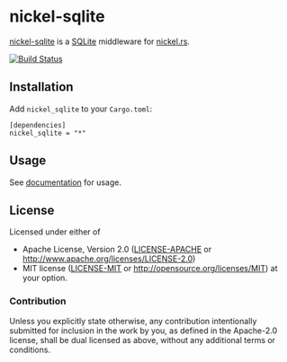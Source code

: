 # nickel-sqlite

[nickel-sqlite](https://github.com/flosse/nickel-sqlite) is a
[SQLite](http://www.sqlite.org/) middleware for
[nickel.rs](http://nickel.rs/).


[![Build Status](https://travis-ci.org/flosse/nickel-sqlite.svg?branch=master)](https://travis-ci.org/flosse/nickel-sqlite)

## Installation

Add `nickel_sqlite` to your `Cargo.toml`:

    [dependencies]
    nickel_sqlite = "*"

## Usage

See [documentation](http://flosse.github.io/nickel-sqlite/) for usage.

## License

Licensed under either of
 * Apache License, Version 2.0 ([LICENSE-APACHE](LICENSE-APACHE) or http://www.apache.org/licenses/LICENSE-2.0)
 * MIT license ([LICENSE-MIT](LICENSE-MIT) or http://opensource.org/licenses/MIT)
at your option.

### Contribution

Unless you explicitly state otherwise, any contribution intentionally submitted
for inclusion in the work by you, as defined in the Apache-2.0 license, shall be dual licensed as above, without any
additional terms or conditions.
